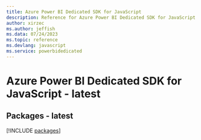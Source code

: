 ```yaml
---
title: Azure Power BI Dedicated SDK for JavaScript
description: Reference for Azure Power BI Dedicated SDK for JavaScript
author: xirzec
ms.author: jeffish
ms.data: 07/24/2023
ms.topic: reference
ms.devlang: javascript
ms.service: powerbidedicated
---
```

# Azure Power BI Dedicated SDK for JavaScript - latest
## Packages - latest
[!INCLUDE [packages](power-bi-dedicated-index.md)]